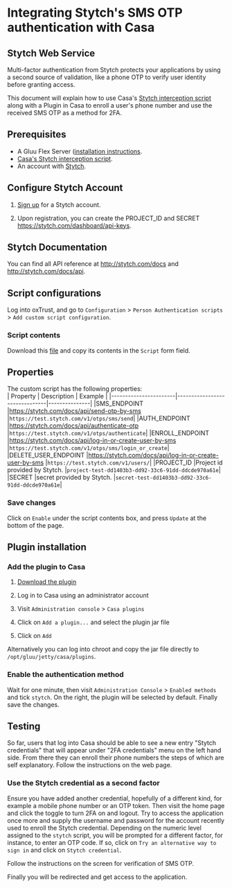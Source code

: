 # Integrating Stytch's SMS OTP authentication with Casa

## Stytch Web Service
Multi-factor authentication from Stytch protects your applications by using a second source of validation, like a phone OTP to verify user identity before granting access.

 This document will explain how to use Casa's [Stytch  interception script](https://github.com/GluuFederation/community-edition-setup/tree/master/static/casa/scripts/casa-external_stytch.py) along with a Plugin in Casa to enroll a user's phone number and use the received SMS OTP as a method for 2FA. 



## Prerequisites
- A Gluu Flex Server ([installation instructions](../../../docs/install/README.md).
- [Casa's Stytch interception script](https://github.com/GluuFederation/community-edition-setup/tree/master/static/casa/scripts/casa-external_stytch.py).
- An account with [Stytch](https://stytch.com/).   

## Configure Stytch Account

1. [Sign up](https://stytch.com/) for a Stytch account.

2. Upon registration, you can create the PROJECT_ID and SECRET https://stytch.com/dashboard/api-keys.

## Stytch Documentation

You can find all API reference at http://stytch.com/docs and http://stytch.com/docs/api. 

## Script configurations

Log into oxTrust, and go to `Configuration` > `Person Authentication scripts` > `Add custom script configuration`. 
### Script contents

Download this [file](https://github.com/GluuFederation/community-edition-setup/tree/master/static/casa/scripts/casa-external_stytch.py) and copy its contents in the `Script` form field.

## Properties

The custom script has the following properties:    
|	Property	        |	Description		                                      |	Example	|
|-----------------------|-------------------------------|---------------|
|SMS_ENDPOINT		    |https://stytch.com/docs/api/send-otp-by-sms              |`https://test.stytch.com/v1/otps/sms/send`|
|AUTH_ENDPOINT 		    |https://stytch.com/docs/api/authenticate-otp             |`https://test.stytch.com/v1/otps/authenticate`|
|ENROLL_ENDPOINT	    |https://stytch.com/docs/api/log-in-or-create-user-by-sms |`https://test.stytch.com/v1/otps/sms/login_or_create`|
|DELETE_USER_ENDPOINT   |https://stytch.com/docs/api/log-in-or-create-user-by-sms |`https://test.stytch.com/v1/users/`|
|PROJECT_ID 		    |Project id provided by Stytch.                           |`project-test-dd1403b3-dd92-33c6-91dd-ddcde970a61e`|
|SECRET		            |secret provided by Stytch.                               |`secret-test-dd1403b3-dd92-33c6-91dd-ddcde970a61e`|



### Save changes

Click on `Enable` under the script contents box, and press `Update` at the bottom of the page.


## Plugin installation


### Add the plugin to Casa

1. [Download the plugin](https://ox.gluu.org/maven/org/gluu/casa/plugins/stytch-plugin/4.3.Final/stytch-plugin-4.3.Final-jar-with-dependencies.jar)

1. Log in to Casa using an administrator account

1. Visit `Administration console` > `Casa plugins`

1. Click on `Add a plugin...` and select the plugin jar file

1. Click on `Add`

Alternatively you can log into chroot and copy the jar file directly to `/opt/gluu/jetty/casa/plugins`.

### Enable the authentication method

Wait for one minute, then visit `Administration Console` > `Enabled methods` and tick `stytch`. On the right, the plugin will be selected by default. Finally save the changes.

## Testing
So far, users that log into Casa should be able to see a new entry "Stytch credentials" that will appear under "2FA credentials" menu on the left hand side. From there they can enroll their phone numbers the steps of which are self explanatory. Follow the instructions on the web page.


### Use the Stytch credential as a second factor
Ensure you have added another credential, hopefully of a different kind, for example a mobile phone number or an OTP token. Then visit the home page and click the toggle to turn 2FA on and logout.
Try to access the application once more and supply the username and password for the account recently used to enroll the Stytch credential. Depending on the numeric level assigned to the `stytch` script, you will be prompted for a different factor, for instance, to enter an OTP code. If so, click on `Try an alternative way to sign in` and click on `Stytch credential`.


Follow the instructions on the screen for verification of SMS OTP.

Finally you will be redirected and get access to the application.
